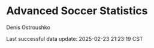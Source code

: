# Advanced Soccer Statistics
Denis Ostroushko

<!-- gfm -->

Last successful data update: 2025-02-23 21:23:19 CST
